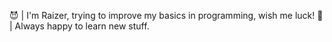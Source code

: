 😈 | I'm Raizer, trying to improve my basics in programming, wish me luck!
📖 | Always happy to learn new stuff.
